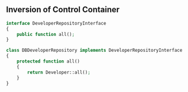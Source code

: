 Inversion of Control Container
-----------------------------
```php
interface DeveloperRepositoryInterface
{
	public function all();
}

class DBDeveloperRepository implements DeveloperRepositoryInterface
{
	protected function all()
	{
		return Developer::all();
	}
}
```
